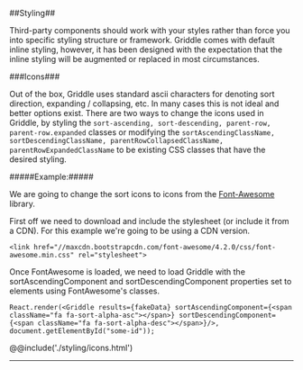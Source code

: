 ##Styling##

Third-party components should work with your styles rather than force you into specific styling structure or framework. Griddle comes with default inline styling, however, it has been designed with the expectation that the inline styling will be augmented or replaced in most circumstances.

###Icons###

Out of the box, Griddle uses standard ascii characters for denoting sort direction, expanding / collapsing, etc. In many cases this is not ideal and better options exist. There are two ways to change the icons used in Griddle, by styling the `sort-ascending, sort-descending, parent-row, parent-row.expanded` classes or modifying the `sortAscendingClassName, sortDescendingClassName, parentRowCollapsedClassName, parentRowExpandedClassName` to be existing CSS classes that have the desired styling.

#####Example:#####

We are going to change the sort icons to icons from the [Font-Awesome](http://fortawesome.github.io/Font-Awesome/) library.

First off we need to download and include the stylesheet (or include it from a CDN). For this example we're going to be using a CDN version.

```
<link href="//maxcdn.bootstrapcdn.com/font-awesome/4.2.0/css/font-awesome.min.css" rel="stylesheet">
```

Once FontAwesome is loaded, we need to load Griddle with the sortAscendingComponent and sortDescendingComponent properties set to elements using FontAwesome's classes.

```
React.render(<Griddle results={fakeData} sortAscendingComponent={<span className="fa fa-sort-alpha-asc"></span>} sortDescendingComponent={<span className="fa fa-sort-alpha-desc"></span>}/>, document.getElementById("some-id"));
```

@@include('./styling/icons.html')

<hr />
